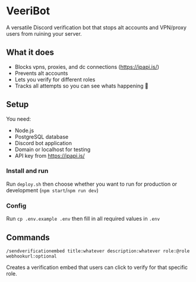 # VeeriBot

A versatile Discord verification bot that stops alt accounts and VPN/proxy users from ruining your server.

## What it does

- Blocks vpns, proxies, and dc connections (https://ipapi.is/)
- Prevents alt accounts
- Lets you verify for different roles
- Tracks all attempts so you can see whats happening :eyes:

## Setup

You need:
- Node.js 
- PostgreSQL database
- Discord bot application
- Domain or localhost for testing
- API key from https://ipapi.is/

### Install and run
Run `deploy.sh` then choose whether you want to run for production or development (`npm start`/`npm run dev`)

### Config
Run `cp .env.example .env` then fill in all required values in `.env`

## Commands

`/sendverificationembed title:whatever description:whatever role:@role webhookurl:optional`

Creates a verification embed that users can click to verify for that specific role.